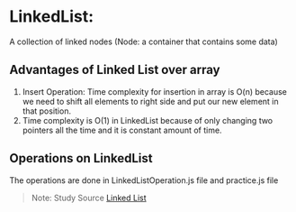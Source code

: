 # LinkedList: 
A collection of linked nodes (Node: a container that contains some data)

## Advantages of Linked List over array
1. Insert Operation: Time complexity for insertion in array is O(n) because we need to shift all elements to right side and put our new element in that position.
2. Time complexity is O(1) in LinkedList because of only changing two pointers all the time and it is constant amount of time.

## Operations on LinkedList
The operations are done in LinkedListOperation.js file and practice.js file

> Note: Study Source [Linked List](https://www.youtube.com/watch?v=njTh_OwMljA&list=RDCMUCOf7UPMHBjAavgD0Qw5q5ww&start_radio=1)

